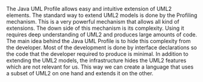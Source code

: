 The Java UML Profile allows easy and intuitive extension of UML2 elements. The standard way to extend UML2 models is done by the Profiling mechanism. This is a very powerful mechanism that allows all kind of extensions. The down side of this mechanism is its complexity. Using it requires deep understanding of UML2 and produces large amounts of code.
The main idea behind the Java UML Profile is to hide this complexity from the developer. Most of the development is done by interface declarations so the code that the developer required to produce is minimal. In addition to extending the UML2 models, the infrastructure hides the UML2 features which are not relevant for us. This way we can create a language that uses a subset of UML2 on one hand and extends it on the other.